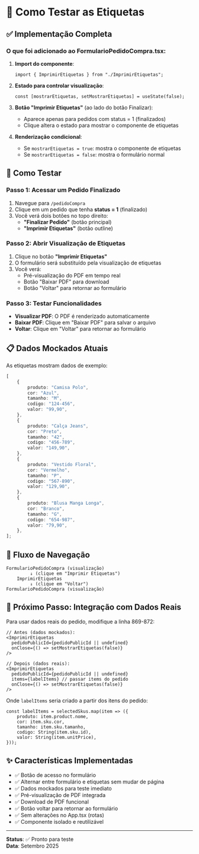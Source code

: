 # 🧪 Como Testar as Etiquetas

## ✅ Implementação Completa

### O que foi adicionado ao FormularioPedidoCompra.tsx:

1. **Import do componente**:

   ```tsx
   import { ImprimirEtiquetas } from "./ImprimirEtiquetas";
   ```

2. **Estado para controlar visualização**:

   ```tsx
   const [mostrarEtiquetas, setMostrarEtiquetas] = useState(false);
   ```

3. **Botão "Imprimir Etiquetas"** (ao lado do botão Finalizar):
   - Aparece apenas para pedidos com status = 1 (finalizados)
   - Clique altera o estado para mostrar o componente de etiquetas

4. **Renderização condicional**:
   - Se `mostrarEtiquetas = true`: mostra o componente de etiquetas
   - Se `mostrarEtiquetas = false`: mostra o formulário normal

## 🚀 Como Testar

### Passo 1: Acessar um Pedido Finalizado

1. Navegue para `/pedidoCompra`
2. Clique em um pedido que tenha **status = 1** (finalizado)
3. Você verá dois botões no topo direito:
   - **"Finalizar Pedido"** (botão principal)
   - **"Imprimir Etiquetas"** (botão outline)

### Passo 2: Abrir Visualização de Etiquetas

1. Clique no botão **"Imprimir Etiquetas"**
2. O formulário será substituído pela visualização de etiquetas
3. Você verá:
   - Pré-visualização do PDF em tempo real
   - Botão "Baixar PDF" para download
   - Botão "Voltar" para retornar ao formulário

### Passo 3: Testar Funcionalidades

- **Visualizar PDF**: O PDF é renderizado automaticamente
- **Baixar PDF**: Clique em "Baixar PDF" para salvar o arquivo
- **Voltar**: Clique em "Voltar" para retornar ao formulário

## 📋 Dados Mockados Atuais

As etiquetas mostram dados de exemplo:

```typescript
[
	{
		produto: "Camisa Polo",
		cor: "Azul",
		tamanho: "M",
		codigo: "124-456",
		valor: "99,90",
	},
	{
		produto: "Calça Jeans",
		cor: "Preto",
		tamanho: "42",
		codigo: "456-789",
		valor: "149,90",
	},
	{
		produto: "Vestido Floral",
		cor: "Vermelho",
		tamanho: "P",
		codigo: "567-890",
		valor: "129,90",
	},
	{
		produto: "Blusa Manga Longa",
		cor: "Branco",
		tamanho: "G",
		codigo: "654-987",
		valor: "79,90",
	},
];
```

## 🔄 Fluxo de Navegação

```
FormularioPedidoCompra (visualização)
         ↓ (clique em "Imprimir Etiquetas")
    ImprimirEtiquetas
         ↓ (clique em "Voltar")
FormularioPedidoCompra (visualização)
```

## 🎯 Próximo Passo: Integração com Dados Reais

Para usar dados reais do pedido, modifique a linha 869-872:

```tsx
// Antes (dados mockados):
<ImprimirEtiquetas
  pedidoPublicId={pedidoPublicId || undefined}
  onClose={() => setMostrarEtiquetas(false)}
/>

// Depois (dados reais):
<ImprimirEtiquetas
  pedidoPublicId={pedidoPublicId || undefined}
  items={labelItems} // passar items do pedido
  onClose={() => setMostrarEtiquetas(false)}
/>
```

Onde `labelItems` seria criado a partir dos itens do pedido:

```tsx
const labelItems = selectedSkus.map(item => ({
	produto: item.product.nome,
	cor: item.sku.cor,
	tamanho: item.sku.tamanho,
	codigo: String(item.sku.id),
	valor: String(item.unitPrice),
}));
```

## ✨ Características Implementadas

- ✅ Botão de acesso no formulário
- ✅ Alternar entre formulário e etiquetas sem mudar de página
- ✅ Dados mockados para teste imediato
- ✅ Pré-visualização de PDF integrada
- ✅ Download de PDF funcional
- ✅ Botão voltar para retornar ao formulário
- ✅ Sem alterações no App.tsx (rotas)
- ✅ Componente isolado e reutilizável

---

**Status**: ✅ Pronto para teste  
**Data**: Setembro 2025
